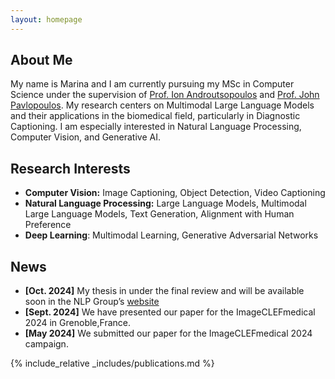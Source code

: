 ```yaml
---
layout: homepage
---
```


## About Me

My name is Marina and I am currently pursuing my MSc in Computer Science under the supervision of [Prof. Ion Androutsopoulos](https://www2.aueb.gr/users/ion/) and [Prof. John Pavlopoulos](https://ipavlopoulos.github.io/). My research centers on Multimodal Large Language Models and their applications in the biomedical field, particularly in Diagnostic Captioning. I am especially interested in Natural Language Processing, Computer Vision, and Generative AI.



## Research Interests

- **Computer Vision:** Image Captioning, Object Detection, Video Captioning
- **Natural Language Processing:** Large Language Models, Multimodal Large Language Models, Text Generation, Alignment with Human Preference
- **Deep Learning**: Multimodal Learning, Generative Adversarial Networks


## News

- **[Oct. 2024]** My thesis in under the final review and will be available soon in the NLP Group’s [website](http://nlp.cs.aueb.gr/theses.html)
- **[Sept. 2024]** We have presented our paper for the ImageCLEFmedical 2024 in Grenoble,France. 
- **[May 2024]** We submitted our paper for the ImageCLEFmedical 2024 campaign.


{% include_relative _includes/publications.md %}


<!-- {% include_relative _includes/services.md %} -->
